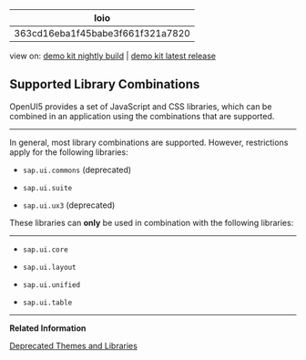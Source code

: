 <!-- loio363cd16eba1f45babe3f661f321a7820 -->

| loio |
| -----|
| 363cd16eba1f45babe3f661f321a7820 |

<div id="loio">

view on: [demo kit nightly build](https://sdk.openui5.org/nightly/#/topic/363cd16eba1f45babe3f661f321a7820) | [demo kit latest release](https://sdk.openui5.org/topic/363cd16eba1f45babe3f661f321a7820)</div>

## Supported Library Combinations

OpenUI5 provides a set of JavaScript and CSS libraries, which can be combined in an application using the combinations that are supported.

***

In general, most library combinations are supported. However, restrictions apply for the following libraries:

-   `sap.ui.commons` \(deprecated\)

-   `sap.ui.suite`

-   `sap.ui.ux3` \(deprecated\)


These libraries can **only** be used in combination with the following libraries:

***

-   `sap.ui.core`

-   `sap.ui.layout`

-   `sap.ui.unified`

-   `sap.ui.table`


***

**Related Information**  


[Deprecated Themes and Libraries](Deprecated_Themes_and_Libraries_a87ca84.md "As OpenUI5 evolves over time, some of the UI controls are replaced by others, or their concepts abandoned entirely. This chapter gives an overview of the most important deprecations at theme and library level. Individual control deprecations and more information about the controls replacing them can be found in the API reference within the Demo Kit.")

